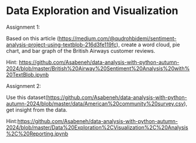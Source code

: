 # Data Exploration and Visualization 

Assignment 1: 

Based on this article (https://medium.com/@qudrohbidemi/sentiment-analysis-project-using-textblob-216d3fe119fc), create a word cloud, pie chart, and bar graph of the British Airways customer reviews.

Hint: https://github.com/Asabeneh/data-analysis-with-python-autumn-2024/blob/master/British%20Airway%20Sentiment%20Analysis%20with%20TextBlob.ipynb

Assignment 2:

Use this dataset(https://github.com/Asabeneh/data-analysis-with-python-autumn-2024/blob/master/data/American%20community%20survey.csv), get insight from the data.

Hint:https://github.com/Asabeneh/data-analysis-with-python-autumn-2024/blob/master/Data%20Exploration%2CVisualization%2C%20Analysis%2C%20Reporting.ipynb